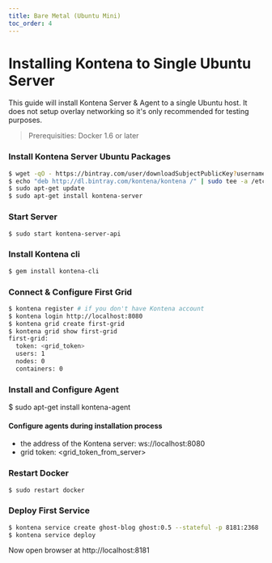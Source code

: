 ```yaml
---
title: Bare Metal (Ubuntu Mini)
toc_order: 4
---
```


# Installing Kontena to Single Ubuntu Server

This guide will install Kontena Server & Agent to a single Ubuntu host. It does not setup overlay networking so it's only recommended for testing purposes.

> Prerequisities: Docker 1.6 or later

### Install Kontena Server Ubuntu Packages

```sh
$ wget -qO - https://bintray.com/user/downloadSubjectPublicKey?username=bintray | sudo apt-key add -
$ echo "deb http://dl.bintray.com/kontena/kontena /" | sudo tee -a /etc/apt/sources.list
$ sudo apt-get update
$ sudo apt-get install kontena-server
```

### Start Server

```sh
$ sudo start kontena-server-api
```

### Install Kontena cli

```sh
$ gem install kontena-cli
```

### Connect & Configure First Grid

```sh
$ kontena register # if you don't have Kontena account
$ kontena login http://localhost:8080
$ kontena grid create first-grid
$ kontena grid show first-grid
first-grid:
  token: <grid_token>
  users: 1
  nodes: 0
  containers: 0
```

### Install and Configure Agent
$ sudo apt-get install kontena-agent

#### Configure agents during installation process
* the address of the Kontena server: ws://localhost:8080
* grid token: <grid_token_from_server>

### Restart Docker

```sh
$ sudo restart docker
```

### Deploy First Service

```sh
$ kontena service create ghost-blog ghost:0.5 --stateful -p 8181:2368
$ kontena service deploy
```

Now open browser at http://localhost:8181
